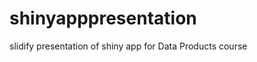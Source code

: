 shinyapppresentation
====================

slidify presentation of shiny app for Data Products course
